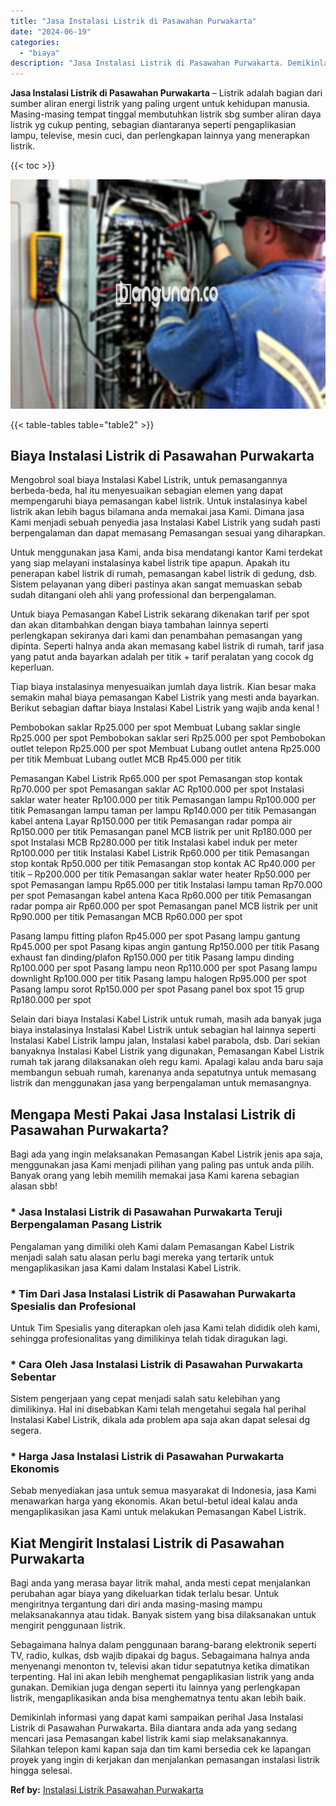 ```yaml
---
title: "Jasa Instalasi Listrik di Pasawahan Purwakarta"
date: "2024-06-19"
categories: 
  - "biaya"
description: "Jasa Instalasi Listrik di Pasawahan Purwakarta. Demikinlah informasi yang dapat kami sampaikan perihal Jasa Instalasi Listrik di Pasawahan Purwakarta. Bila d..."
---
```


**Jasa Instalasi Listrik di Pasawahan Purwakarta** – Listrik adalah bagian dari sumber aliran energi listrik yang paling urgent untuk kehidupan manusia. Masing-masing tempat tinggal membutuhkan listrik sbg sumber aliran daya listrik yg cukup penting, sebagian diantaranya seperti pengaplikasian lampu, televise, mesin cuci, dan perlengkapan lainnya yang menerapkan listrik.

{{< toc >}}

![Jasa Instalasi Listrik di Pasawahan Purwakarta](/images/instalasi-listrik-murah24.png)

{{< table-tables table="table2" >}}

## Biaya Instalasi Listrik di Pasawahan Purwakarta

Mengobrol soal biaya Instalasi Kabel Listrik, untuk pemasangannya berbeda-beda, hal itu menyesuaikan sebagian elemen yang dapat mempengaruhi biaya pemasangan kabel listrik. Untuk instalasinya kabel listrik akan lebih bagus bilamana anda memakai jasa Kami. Dimana jasa Kami menjadi sebuah penyedia jasa Instalasi Kabel Listrik yang sudah pasti berpengalaman dan dapat memasang Pemasangan sesuai yang diharapkan.

Untuk menggunakan jasa Kami, anda bisa mendatangi kantor Kami terdekat yang siap melayani instalasinya kabel listrik tipe apapun. Apakah itu penerapan kabel listrik di rumah, pemasangan kabel listrik di gedung, dsb. Sistem pelayanan yang diberi pastinya akan sangat memuaskan sebab sudah ditangani oleh ahli yang professional dan berpengalaman.

Untuk biaya Pemasangan Kabel Listrik sekarang dikenakan tarif per spot dan akan ditambahkan dengan biaya tambahan lainnya seperti perlengkapan sekiranya dari kami dan penambahan pemasangan yang dipinta. Seperti halnya anda akan memasang kabel listrik di rumah, tarif jasa yang patut anda bayarkan adalah per titik + tarif peralatan yang cocok dg keperluan.

Tiap biaya instalasinya menyesuaikan jumlah daya listrik. Kian besar maka semakin mahal biaya pemasangan Kabel Listrik yang mesti anda bayarkan. Berikut sebagian daftar biaya Instalasi Kabel Listrik yang wajib anda kenal !

Pembobokan saklar Rp25.000 per spot Membuat Lubang saklar single Rp25.000 per spot Pembobokan saklar seri Rp25.000 per spot Pembobokan outlet telepon Rp25.000 per spot Membuat Lubang outlet antena Rp25.000 per titik Membuat Lubang outlet MCB Rp45.000 per titik

Pemasangan Kabel Listrik Rp65.000 per spot Pemasangan stop kontak Rp70.000 per spot Pemasangan saklar AC Rp100.000 per spot Instalasi saklar water heater Rp100.000 per titik Pemasangan lampu Rp100.000 per titik Pemasangan lampu taman per lampu Rp140.000 per titik Pemasangan kabel antena Layar Rp150.000 per titik Pemasangan radar pompa air Rp150.000 per titik Pemasangan panel MCB listrik per unit Rp180.000 per spot Instalasi MCB Rp280.000 per titik Instalasi kabel induk per meter Rp100.000 per titik Instalasi Kabel Listrik Rp60.000 per titik Pemasangan stop kontak Rp50.000 per titik Pemasangan stop kontak AC Rp40.000 per titik – Rp200.000 per titik Pemasangan saklar water heater Rp50.000 per spot Pemasangan lampu Rp65.000 per titik Instalasi lampu taman Rp70.000 per spot Pemasangan kabel antena Kaca Rp60.000 per titik Pemasangan radar pompa air Rp60.000 per spot Pemasangan panel MCB listrik per unit Rp90.000 per titik Pemasangan MCB Rp60.000 per spot

Pasang lampu fitting plafon Rp45.000 per spot Pasang lampu gantung Rp45.000 per spot Pasang kipas angin gantung Rp150.000 per titik Pasang exhaust fan dinding/plafon Rp150.000 per titik Pasang lampu dinding Rp100.000 per spot Pasang lampu neon Rp110.000 per spot Pasang lampu downlight Rp100.000 per titik Pasang lampu halogen Rp95.000 per spot Pasang lampu sorot Rp150.000 per spot Pasang panel box spot 15 grup Rp180.000 per spot

Selain dari biaya Instalasi Kabel Listrik untuk rumah, masih ada banyak juga biaya instalasinya Instalasi Kabel Listrik untuk sebagian hal lainnya seperti Instalasi Kabel Listrik lampu jalan, Instalasi kabel parabola, dsb. Dari sekian banyaknya Instalasi Kabel Listrik yang digunakan, Pemasangan Kabel Listrik rumah tak jarang dilaksanakan oleh regu kami. Apalagi kalau anda baru saja membangun sebuah rumah, karenanya anda sepatutnya untuk memasang listrik dan menggunakan jasa yang berpengalaman untuk memasangnya.

## Mengapa Mesti Pakai Jasa Instalasi Listrik di Pasawahan Purwakarta?

Bagi ada yang ingin melaksanakan Pemasangan Kabel Listrik jenis apa saja, menggunakan jasa Kami menjadi pilihan yang paling pas untuk anda pilih. Banyak orang yang lebih memilih memakai jasa Kami karena sebagian alasan sbb!

### \* Jasa Instalasi Listrik di Pasawahan Purwakarta Teruji Berpengalaman Pasang Listrik

Pengalaman yang dimiliki oleh Kami dalam Pemasangan Kabel Listrik menjadi salah satu alasan perlu bagi mereka yang tertarik untuk mengaplikasikan jasa Kami dalam Instalasi Kabel Listrik.

### \* Tim Dari Jasa Instalasi Listrik di Pasawahan Purwakarta Spesialis dan Profesional

Untuk Tim Spesialis yang diterapkan oleh jasa Kami telah dididik oleh kami, sehingga profesionalitas yang dimilikinya telah tidak diragukan lagi.

### \* Cara Oleh Jasa Instalasi Listrik di Pasawahan Purwakarta Sebentar

Sistem pengerjaan yang cepat menjadi salah satu kelebihan yang dimilikinya. Hal ini disebabkan Kami telah mengetahui segala hal perihal Instalasi Kabel Listrik, dikala ada problem apa saja akan dapat selesai dg segera.

### \* Harga Jasa Instalasi Listrik di Pasawahan Purwakarta Ekonomis

Sebab menyediakan jasa untuk semua masyarakat di Indonesia, jasa Kami menawarkan harga yang ekonomis. Akan betul-betul ideal kalau anda mengaplikasikan jasa Kami untuk melakukan Pemasangan Kabel Listrik.

## Kiat Mengirit Instalasi Listrik di Pasawahan Purwakarta


Bagi anda yang merasa bayar litrik mahal, anda mesti cepat menjalankan perubahan agar biaya yang dikeluarkan tidak terlalu besar. Untuk mengiritnya tergantung dari diri anda masing-masing mampu melaksanakannya atau tidak. Banyak sistem yang bisa dilaksanakan untuk mengirit penggunaan listrik.

Sebagaimana halnya dalam penggunaan barang-barang elektronik seperti TV, radio, kulkas, dsb wajib dipakai dg bagus. Sebagaimana halnya anda menyenangi menonton tv, televisi akan tidur sepatutnya ketika dimatikan terpenting. Hal ini akan lebih menghemat pengaplikasian listrik yang anda gunakan. Demikian juga dengan seperti itu lainnya yang perlengkapan listrik, mengaplikasikan anda bisa menghematnya tentu akan lebih baik.

Demikinlah informasi yang dapat kami sampaikan perihal Jasa Instalasi Listrik di Pasawahan Purwakarta. Bila diantara anda ada yang sedang mencari jasa Pemasangan kabel listrik kami siap melaksanakannya. Silahkan telepon kami kapan saja dan tim kami bersedia cek ke lapangan proyek yang ingin di kerjakan dan menjalankan pemasangan instalasi listrik hingga selesai.

**Ref by:** [Instalasi Listrik Pasawahan Purwakarta](https://id.wikipedia.org/wiki/Instalasi)
